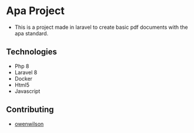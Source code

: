 # Apa Project

- This is a project made in laravel to create basic pdf documents with the apa standard.

## Technologies

- Php 8
- Laravel 8
- Docker
- Html5
- Javascript

## Contributing

- [owenwilson](https://github.com/owenwilson)
